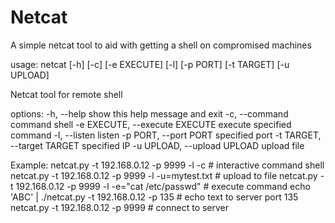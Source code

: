 # Netcat
 A simple netcat tool to aid with getting a shell on compromised machines
 

usage: netcat [-h] [-c] [-e EXECUTE] [-l] [-p PORT] [-t TARGET] [-u UPLOAD]

Netcat tool for remote shell

options:
  -h, --help            show this help message and exit
  -c, --command         command shell
  -e EXECUTE, --execute EXECUTE
                        execute specified command
  -l, --listen          listen
  -p PORT, --port PORT  specified port
  -t TARGET, --target TARGET
                        specified IP
  -u UPLOAD, --upload UPLOAD
                        upload file

Example:
        netcat.py -t 192.168.0.12 -p 9999 -l -c # interactive command shell
        netcat.py -t 192.168.0.12 -p 9999 -l -u=mytest.txt # upload to file
        netcat.py -t 192.168.0.12 -p 9999 -l -e="cat /etc/passwd" # execute command
        echo 'ABC' | ./netcat.py -t 192.168.0.12 -p 135 # echo text to server port 135
        netcat.py -t 192.168.0.12 -p 9999 # connect to server
